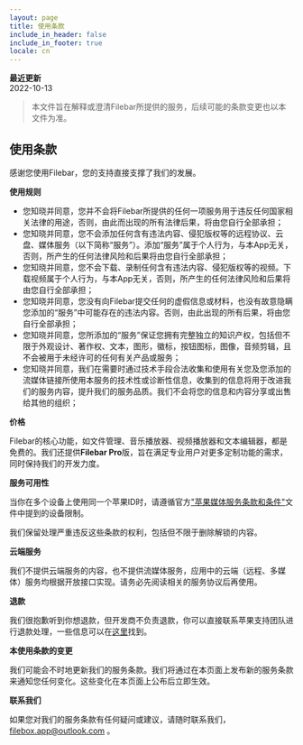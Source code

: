 ```yaml
---
layout: page
title: 使用条款
include_in_header: false
include_in_footer: true
locale: cn
---
```


**最近更新**  
2022-10-13

> 本文件旨在解释或澄清Filebar所提供的服务，后续可能的条款变更也以本文件为准。

## 使用条款

感谢您使用Filebar，您的支持直接支撑了我们的发展。

**使用规则**

* 您知晓并同意，您并不会将Filebar所提供的任何一项服务用于违反任何国家相关法律的用途，否则，由此而出现的所有法律后果，将由您自行全部承担； 
* 您知晓并同意，您不会添加任何含有违法内容、侵犯版权等的远程协议、云盘、媒体服务（以下简称“服务”）。添加“服务”属于个人行为，与本App无关，否则，所产生的任何法律风险和后果将由您自行全部承担； 
* 您知晓并同意，您不会下载、录制任何含有违法内容、侵犯版权等的视频。下载视频属于个人行为，与本App无关，否则，所产生的任何法律风险和后果将由您自行全部承担； 
* 您知晓并同意，您没有向Filebar提交任何的虚假信息或材料，也没有故意隐瞒您添加的“服务”中可能存在的违法内容。否则，由此出现的所有后果，将由您自行全部承担； 
* 您知晓并同意，您所添加的“服务”保证您拥有完整独立的知识产权，包括但不限于外观设计、著作权、文本，图形，徽标，按钮图标，图像，音频剪辑，且不会被用于未经许可的任何有关产品或服务； 
* 您知晓并同意，我们在需要时通过技术手段合法收集和使用有关您及您添加的流媒体链接所使用本服务的技术性或诊断性信息，收集到的信息将用于改进我们的服务内容，提升我们的服务品质。我们不会将您的信息和内容分享或出售给其他的组织；

**价格**

Filebar的核心功能，如文件管理、音乐播放器、视频播放器和文本编辑器，都是免费的。我们还提供**Filebar Pro**版，旨在满足专业用户对更多定制功能的需求，同时保持我们的开发力度。

**服务可用性**

当你在多个设备上使用同一个苹果ID时，请遵循官方["苹果媒体服务条款和条件"](https://www.apple.com/legal/internet-services/itunes/us/terms.html)文件中提到的设备限制。

我们保留处理严重违反这些条款的权利，包括但不限于删除解锁的内容。

**云端服务**

我们不提供云端服务的内容，也不提供流媒体服务，应用中的云端（远程、多媒体）服务均根据开放接口实现。请务必先阅读相关的服务协议后再使用。

**退款**

我们很抱歉听到你想退款，但开发商不负责退款，你可以直接联系苹果支持团队进行退款处理，一些信息可以在[这里](https://support.apple.com/en-us/HT204084)找到。

**本使用条款的变更**

我们可能会不时地更新我们的服务条款。我们将通过在本页面上发布新的服务条款来通知您任何变化。这些变化在本页面上公布后立即生效。

**联系我们**

如果您对我们的服务条款有任何疑问或建议，请随时联系我们，filebox.app@outlook.com 。